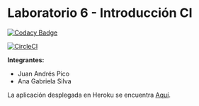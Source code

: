 # Laboratorio 6 - Introducción CI

[![Codacy Badge](https://app.codacy.com/project/badge/Grade/41e14373fbb44becbf03fa3bb86f81fd)](https://www.codacy.com/manual/gabrielaasilva/CVDA_LAB06/dashboard?utm_source=github.com&amp;utm_medium=referral&amp;utm_content=gabrielaasilva/CVDA_LAB06&amp;utm_campaign=Badge_Grade)

[![CircleCI](https://circleci.com/gh/PDSW-ECI/base-proyectos.svg?style=svg)](https://app.circleci.com/pipelines/github/gabrielaasilva/CVDA_LAB06)

**Integrantes:**
- Juan Andrés Pico
- Ana Gabriela Silva 


La aplicación desplegada en Heroku se encuentra [Aquí](https://cvdslab06.herokuapp.com/calculadora.xhtml).

